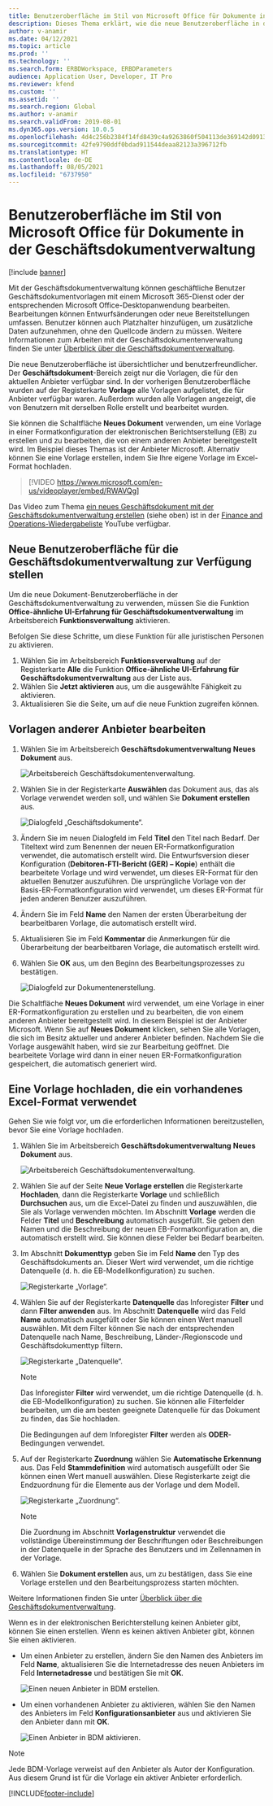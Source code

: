 ```yaml
---
title: Benutzeroberfläche im Stil von Microsoft Office für Dokumente in der Geschäftsdokumentverwaltung
description: Dieses Thema erklärt, wie die neue Benutzeroberfläche in der Geschäftsdokumentverwaltung-Funktion des Frameworks für elektronische Berichterstellung (EB) verwendet wird.
author: v-anamir
ms.date: 04/12/2021
ms.topic: article
ms.prod: ''
ms.technology: ''
ms.search.form: ERBDWorkspace, ERBDParameters
audience: Application User, Developer, IT Pro
ms.reviewer: kfend
ms.custom: ''
ms.assetid: ''
ms.search.region: Global
ms.author: v-anamir
ms.search.validFrom: 2019-08-01
ms.dyn365.ops.version: 10.0.5
ms.openlocfilehash: 4d4c256b2384f14fd8439c4a9263860f504113de369142d0913a2538f1f0939f
ms.sourcegitcommit: 42fe9790ddf0bdad911544deaa82123a396712fb
ms.translationtype: HT
ms.contentlocale: de-DE
ms.lasthandoff: 08/05/2021
ms.locfileid: "6737950"
---
```

# <a name="microsoft-office-style-user-interface-in-business-document-management"></a>Benutzeroberfläche im Stil von Microsoft Office für Dokumente in der Geschäftsdokumentverwaltung

[!include [banner](../includes/banner.md)]

Mit der Geschäftsdokumentverwaltung können geschäftliche Benutzer Geschäftsdokumentvorlagen mit einem Microsoft 365-Dienst oder der entsprechenden Microsoft Office-Desktopanwendung bearbeiten. Bearbeitungen können Entwurfsänderungen oder neue Bereitstellungen umfassen. Benutzer können auch Platzhalter hinzufügen, um zusätzliche Daten aufzunehmen, ohne den Quellcode ändern zu müssen. Weitere Informationen zum Arbeiten mit der Geschäftsdokumentenverwaltung finden Sie unter [Überblick über die Geschäftsdokumentverwaltung](er-business-document-management.md).

Die neue Benutzeroberfläche ist übersichtlicher und benutzerfreundlicher. Der **Geschäftsdokument**-Bereich zeigt nur die Vorlagen, die für den aktuellen Anbieter verfügbar sind. In der vorherigen Benutzeroberfläche wurden auf der Registerkarte **Vorlage** alle Vorlagen aufgelistet, die für Anbieter verfügbar waren. Außerdem wurden alle Vorlagen angezeigt, die von Benutzern mit derselben Rolle erstellt und bearbeitet wurden.

Sie können die Schaltfläche **Neues Dokument** verwenden, um eine Vorlage in einer Formatkonfiguration der elektronischen Berichtserstellung (EB) zu erstellen und zu bearbeiten, die von einem anderen Anbieter bereitgestellt wird. Im Beispiel dieses Themas ist der Anbieter Microsoft. Alternativ können Sie eine Vorlage erstellen, indem Sie Ihre eigene Vorlage im Excel-Format hochladen.


> [!VIDEO https://www.microsoft.com/en-us/videoplayer/embed/RWAVQg]

Das Video zum Thema [ein neues Geschäftsdokument mit der Geschäftsdokumentverwaltung erstellen](https://youtu.be/gAIYl-mM_pw) (siehe oben) ist in der [Finance and Operations-Wiedergabeliste](https://www.youtube.com/playlist?list=PLcakwueIHoT_SYfIaPGoOhloFoCXiUSyW) YouTube verfügbar.

## <a name="make-the-new-document-ui-in-business-document-management-available"></a>Neue Benutzeroberfläche für die Geschäftsdokumentverwaltung zur Verfügung stellen

Um die neue Dokument-Benutzeroberfläche in der Geschäftsdokumentverwaltung zu verwenden, müssen Sie die Funktion **Office-ähnliche UI-Erfahrung für Geschäftsdokumentverwaltung** im Arbeitsbereich **Funktionsverwaltung** aktivieren.

Befolgen Sie diese Schritte, um diese Funktion für alle juristischen Personen zu aktivieren.

1. Wählen Sie im Arbeitsbereich **Funktionsverwaltung** auf der Registerkarte **Alle** die Funktion **Office-ähnliche UI-Erfahrung für Geschäftsdokumentverwaltung** aus der Liste aus.
2. Wählen Sie **Jetzt aktivieren** aus, um die ausgewählte Fähigkeit zu aktivieren.
3. Aktualisieren Sie die Seite, um auf die neue Funktion zugreifen können.

## <a name="edit-templates-that-are-owned-by-other-providers"></a>Vorlagen anderer Anbieter bearbeiten

1. Wählen Sie im Arbeitsbereich **Geschäftsdokumentverwaltung** **Neues Dokument** aus.

    ![Arbeitsbereich Geschäftsdokumentenverwaltung.](./media/BDM_overview_new_template1.png)

2. Wählen Sie in der Registerkarte **Auswählen** das Dokument aus, das als Vorlage verwendet werden soll, und wählen Sie **Dokument erstellen** aus.

    ![Dialogfeld „Geschäftsdokumente“.](./media/BDM_overview_new_template2.png)

3. Ändern Sie im neuen Dialogfeld im Feld **Titel** den Titel nach Bedarf. Der Titeltext wird zum Benennen der neuen ER-Formatkonfiguration verwendet, die automatisch erstellt wird. Die Entwurfsversion dieser Konfiguration (**Debitoren-FTI-Bericht (GER) – Kopie**) enthält die bearbeitete Vorlage und wird verwendet, um dieses ER-Format für den aktuellen Benutzer auszuführen. Die ursprüngliche Vorlage von der Basis-ER-Formatkonfiguration wird verwendet, um dieses ER-Format für jeden anderen Benutzer auszuführen.
4. Ändern Sie im Feld **Name** den Namen der ersten Überarbeitung der bearbeitbaren Vorlage, die automatisch erstellt wird.
5. Aktualisieren Sie im Feld **Kommentar** die Anmerkungen für die Überarbeitung der bearbeitbaren Vorlage, die automatisch erstellt wird.
6. Wählen Sie **OK** aus, um den Beginn des Bearbeitungsprozesses zu bestätigen.

    ![Dialogfeld zur Dokumentenerstellung.](./media/BDM_overview_new_template3.png)

Die Schaltfläche **Neues Dokument** wird verwendet, um eine Vorlage in einer ER-Formatkonfiguration zu erstellen und zu bearbeiten, die von einem anderen Anbieter bereitgestellt wird. In diesem Beispiel ist der Anbieter Microsoft. Wenn Sie auf **Neues Dokument** klicken, sehen Sie alle Vorlagen, die sich im Besitz aktueller und anderer Anbieter befinden. Nachdem Sie die Vorlage ausgewählt haben, wird sie zur Bearbeitung geöffnet. Die bearbeitete Vorlage wird dann in einer neuen ER-Formatkonfiguration gespeichert, die automatisch generiert wird.

## <a name="upload-a-template-that-uses-an-existing-excel-format"></a>Eine Vorlage hochladen, die ein vorhandenes Excel-Format verwendet
Gehen Sie wie folgt vor, um die erforderlichen Informationen bereitzustellen, bevor Sie eine Vorlage hochladen.

1. Wählen Sie im Arbeitsbereich **Geschäftsdokumentverwaltung** **Neues Dokument** aus.

    ![Arbeitsbereich Geschäftsdokumentenverwaltung.](./media/BDM_overview_new_template1.png)
    
2. Wählen Sie auf der Seite **Neue Vorlage erstellen** die Registerkarte **Hochladen**, dann die Registerkarte **Vorlage** und schließlich **Durchsuchen** aus, um die Excel-Datei zu finden und auszuwählen, die Sie als Vorlage verwenden möchten. Im Abschnitt **Vorlage** werden die Felder **Titel** und **Beschreibung** automatisch ausgefüllt. Sie geben den Namen und die Beschreibung der neuen EB-Formatkonfiguration an, die automatisch erstellt wird. Sie können diese Felder bei Bedarf bearbeiten.
3. Im Abschnitt **Dokumenttyp** geben Sie im Feld **Name** den Typ des Geschäftsdokuments an. Dieser Wert wird verwendet, um die richtige Datenquelle (d. h. die EB-Modellkonfiguration) zu suchen.

    ![Registerkarte „Vorlage“.](./media/BDM_overview_new_UI_import_21.jpg)

4. Wählen Sie auf der Registerkarte **Datenquelle** das Inforegister **Filter** und dann **Filter anwenden** aus. Im Abschnitt **Datenquelle** wird das Feld **Name** automatisch ausgefüllt oder Sie können einen Wert manuell auswählen. Mit dem Filter können Sie nach der entsprechenden Datenquelle nach Name, Beschreibung, Länder-/Regionscode und Geschäftsdokumenttyp filtern.

    ![Registerkarte „Datenquelle“.](./media/BDM_overview_new_UI_import_31.jpg)
    
    > [!NOTE]
    > Das Inforegister **Filter** wird verwendet, um die richtige Datenquelle (d. h. die EB-Modellkonfiguration) zu suchen. Sie können alle Filterfelder bearbeiten, um die am besten geeignete Datenquelle für das Dokument zu finden, das Sie hochladen.
    > 
    > Die Bedingungen auf dem Inforegister **Filter** werden als **ODER**-Bedingungen verwendet.
    
5. Auf der Registerkarte **Zuordnung** wählen Sie **Automatische Erkennung** aus. Das Feld **Stammdefinition** wird automatisch ausgefüllt oder Sie können einen Wert manuell auswählen. Diese Registerkarte zeigt die Endzuordnung für die Elemente aus der Vorlage und dem Modell.

    ![Registerkarte „Zuordnung“.](./media/BDM_overview_new_UI_import_41.jpg)
    
   > [!NOTE]
   > Die Zuordnung im Abschnitt **Vorlagenstruktur** verwendet die vollständige Übereinstimmung der Beschriftungen oder Beschreibungen in der Datenquelle in der Sprache des Benutzers und im Zellennamen in der Vorlage.

6. Wählen Sie **Dokument erstellen** aus, um zu bestätigen, dass Sie eine Vorlage erstellen und den Bearbeitungsprozess starten möchten.

Weitere Informationen finden Sie unter [Überblick über die Geschäftsdokumentverwaltung](er-business-document-management.md).

Wenn es in der elektronischen Berichterstellung keinen Anbieter gibt, können Sie einen erstellen. Wenn es keinen aktiven Anbieter gibt, können Sie einen aktivieren.

- Um einen Anbieter zu erstellen, ändern Sie den Namen des Anbieters im Feld **Name**, aktualisieren Sie die Internetadresse des neuen Anbieters im Feld **Internetadresse** und bestätigen Sie mit **OK**.

    ![Einen neuen Anbieter in BDM erstellen.](./media/bdm_create_provider.png)
    
- Um einen vorhandenen Anbieter zu aktivieren, wählen Sie den Namen des Anbieters im Feld **Konfigurationsanbieter** aus und aktivieren Sie den Anbieter dann mit **OK**.

    ![Einen Anbieter in BDM aktivieren.](./media/bdm_choose_provider.png)

> [!NOTE]
> Jede BDM-Vorlage verweist auf den Anbieter als Autor der Konfiguration. Aus diesem Grund ist für die Vorlage ein aktiver Anbieter erforderlich.

[!INCLUDE[footer-include](../../../includes/footer-banner.md)]
